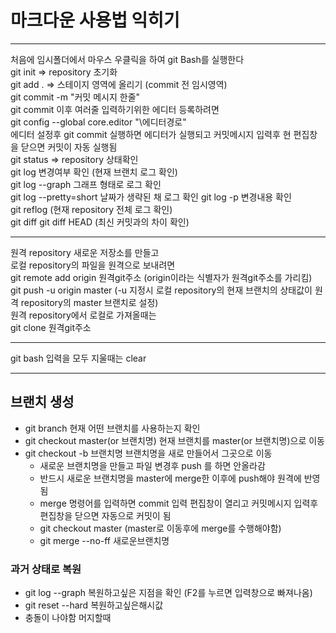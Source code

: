 # 마크다운 사용법 익히기
*** 
처음에 임시폴더에서 마우스 우클릭을 하여 git Bash를 실행한다   
git init => repository 초기화   
git add . => 스테이지 영역에 올리기 (commit 전 임시영역)   
git commit -m "커밋 메시지 한줄"   
git commit 이후 여러줄 입력하기위한 에디터 등록하려면   
git config --global core.editor "\에디터경로"   
에디터 설정후 git commit 실행하면 에디터가 실행되고 커밋메시지 입력후 현 편집창을 닫으면 커밋이 자동 실행됨   
git status => repository 상태확인   
git log 변경여부 확인 (현재 브랜치 로그 확인)   
git log --graph 그래프 형태로 로그 확인   
git log --pretty=short 날짜가 생략된 채 로그 확인 
git log -p 변경내용 확인  
git reflog (현재 repository 전체 로그 확인)   
git diff 
git diff HEAD (최신 커밋과의 차이 확인)
***   
원격 repository 새로운 저장소를 만들고   
로컬 repository의 파일을 원격으로 보내려면   
git remote add origin 원격git주소 (origin이라는 식별자가 원격git주소를 가리킴)   
git push -u origin master (-u 지정시 로컬 repository의 현재 브랜치의 상태값이 원격 repository의 master 브랜치로 설정)  
원격 repository에서 로컬로 가져올때는   
git clone 원격git주소   
***
git bash 입력을 모두 지울때는 clear   
***
## 브랜치 생성
* git branch 현재 어떤 브랜치를 사용하는지 확인
* git checkout master(or 브랜치명) 현재 브랜치를 master(or 브랜치명)으로 이동
* git checkout -b 브랜치명 브랜치명을 새로 만들어서 그곳으로 이동
    * 새로운 브랜치명을 만들고 파일 변경후 push 를 하면 안올라감
    * 반드시 새로운 브랜치명을 master에 merge한 이후에 push해야 원격에 반영됨
    * merge 명령어를 입력하면 commit 입력 편집창이 열리고 커밋메시지 입력후 편집창을 닫으면 자동으로 커밋이 됨
    * git checkout master (master로 이동후에 merge를 수행해야함)
    * git merge --no-ff 새로운브랜치명
### 과거 상태로 복원
+ git log --graph 복원하고싶은 지점을 확인 (F2를 누르면 입력창으로 빠져나옴)
+ git reset --hard 복원하고싶은해시값
+ 충돌이 나야함 머지할때
